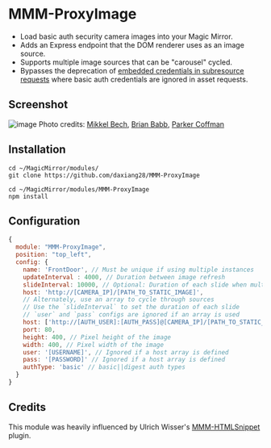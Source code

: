 # MMM-ProxyImage
- Load basic auth security camera images into your Magic Mirror.
- Adds an Express endpoint that the DOM renderer uses as an image source.
- Supports multiple image sources that can be "carousel" cycled.
- Bypasses the deprecation of [embedded credentials in subresource requests](https://www.chromestatus.com/feature/5669008342777856) where basic auth credentials are ignored in asset requests.

## Screenshot
![image](https://user-images.githubusercontent.com/260903/120546523-d7f2d280-c3a4-11eb-8bfc-16b1e166c627.png)
Photo credits: 
[Mikkel Bech](https://unsplash.com/photos/yjAFnkLtKY0), [Brian Babb](https://unsplash.com/photos/XbwHrt87mQ0), [Parker Coffman](https://unsplash.com/photos/zxsdh3DnMrU)

## Installation
```shell
cd ~/MagicMirror/modules/
git clone https://github.com/daxiang28/MMM-ProxyImage

cd ~/MagicMirror/modules/MMM-ProxyImage
npm install
```

## Configuration
```javascript
{
  module: "MMM-ProxyImage",
  position: "top_left",
  config: {
    name: 'FrontDoor', // Must be unique if using multiple instances
    updateInterval : 4000, // Duration between image refresh
    slideInterval: 10000, // Optional: Duration of each slide when multiple hosts are provided
    host: 'http://[CAMERA_IP]/[PATH_TO_STATIC_IMAGE]',
    // Alternately, use an array to cycle through sources 
    // Use the `slideInterval` to set the duration of each slide
    // `user` and `pass` configs are ignored if an array is used
    host: ['http://[AUTH_USER]:[AUTH_PASS]@[CAMERA_IP]/[PATH_TO_STATIC_IMAGE]'],
    port: 80,
    height: 400, // Pixel height of the image
    width: 400, // Pixel width of the image
    user: '[USERNAME]', // Ignored if a host array is defined
    pass: '[PASSWORD]' // Ignored if a host array is defined
    authType: 'basic' // basic||digest auth types
  }
}
```

## Credits
This module was heavily influenced by Ulrich Wisser's [MMM-HTMLSnippet](https://github.com/ulrichwisser/MMM-HTMLSnippet) plugin.
